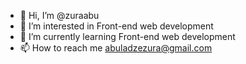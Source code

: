 - 👋 Hi, I’m @zuraabu
- 👀 I’m interested in Front-end web development
- 🌱 I’m currently learning Front-end web development
- 📫 How to reach me abuladzezura@gmail.com

<!---
zuraabu/zuraabu is a ✨ special ✨ repository because its `README.md` (this file) appears on your GitHub profile.
You can click the Preview link to take a look at your changes.
--->

